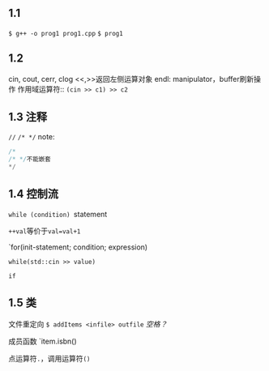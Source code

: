 ## 1.1
`$ g++ -o prog1 prog1.cpp`
`$ prog1`

## 1.2
cin, cout, cerr, clog
<<,>>返回左侧运算对象
endl: manipulator，buffer刷新操作
作用域运算符::
`(cin >> c1) >> c2`

## 1.3 注释
`//`
`/* */`
note:
```c++
/*
/* */不能嵌套
*/
```

## 1.4 控制流
`while (condition)
    `statement

`++val`等价于`val=val+1`

`for(init-statement; condition; expression)

`while(std::cin >> value)`

`if`

## 1.5 类
文件重定向
    `$ addItems <infile> outfile` *空格？*

成员函数
`item.isbn()

点运算符`.`，调用运算符`()`
